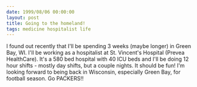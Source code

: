 ```yaml
---
date: 1999/08/06 00:00:00
layout: post
title: Going to the homeland!
tags: medicine hospitalist life
---
```


I found out recently that I'll be spending 3 weeks (maybe longer) in
Green Bay, WI. I'll be working as a hospitalist at St. Vincent's
Hospital (Prevea HealthCare). It's a 580 bed hospital with 40 ICU beds
and I'll be doing 12 hour shifts - mostly day shifts, but a couple
nights. It should be fun! I'm looking forward to being back in
Wisconsin, especially Green Bay, for football season. Go PACKERS!!

